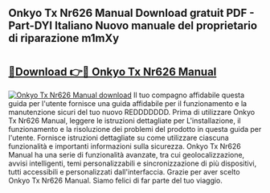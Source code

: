 ## Onkyo Tx Nr626 Manual Download gratuit PDF - Part-DYI Italiano Nuovo manuale del proprietario di riparazione m1mXy

# <h2><a href="http://dfa4ei.blite.top/?on=Onkyo+Tx+Nr626+Manual">🔗Download 👉🔴 Onkyo Tx Nr626 Manual</a></h2>

[![Onkyo Tx Nr626 Manual download](https://i.imgur.com/lujVjoI.png)](http://dfa4ei.blite.top/?on=Onkyo+Tx+Nr626+Manual)
Il tuo compagno affidabile questa guida per l'utente fornisce una guida affidabile per il funzionamento e la manutenzione sicuri del tuo nuovo REDDDDDDD. Prima di utilizzare Onkyo Tx Nr626 Manual, leggere le istruzioni dettagliate per L'installazione, il funzionamento e la risoluzione dei problemi del prodotto in questa guida per l'utente. Fornisce istruzioni dettagliate su come utilizzare ciascuna funzionalità e importanti informazioni sulla sicurezza. Onkyo Tx Nr626 Manual ha una serie di funzionalità avanzate, tra cui geolocalizzazione, avvisi intelligenti, temi personalizzabili e sincronizzazione di più dispositivi, tutti accessibili e personalizzati dall'interfaccia. Grazie per aver scelto Onkyo Tx Nr626 Manual. Siamo felici di far parte del tuo viaggio.
